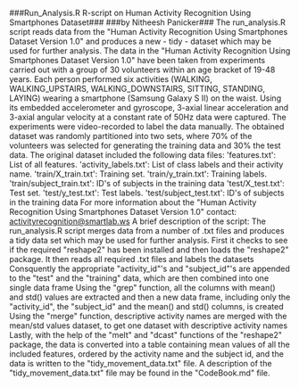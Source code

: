 ###Run_Analysis.R R-script on Human Activity Recognition Using Smartphones Dataset###
###by Nitheesh Panicker###
The run_analysis.R script reads data from the "Human Activity Recognition Using Smartphones Dataset Version 1.0" and produces a new - tidy - dataset which may be used for further analysis.
The data in the "Human Activity Recognition Using Smartphones Dataset Version 1.0" have been taken from experiments carried out with a group of 30 volunteers within an age bracket of 19-48 years. Each person performed six activities (WALKING, WALKING_UPSTAIRS, WALKING_DOWNSTAIRS, SITTING, STANDING, LAYING) wearing a smartphone (Samsung Galaxy S II) on the waist. Using its embedded accelerometer and gyroscope, 3-axial linear acceleration and 3-axial angular velocity at a constant rate of 50Hz data were captured. The experiments were video-recorded to label the data manually. The obtained dataset was randomly partitioned into two sets, where 70% of the volunteers was selected for generating the training data and 30% the test data.
The original dataset included the following data files:
'features.txt': List of all features.
'activity_labels.txt': List of class labels and their activity name.
'train/X_train.txt': Training set.
'train/y_train.txt': Training labels.
'train/subject_train.txt': ID's of subjects in the training data
'test/X_test.txt': Test set.
'test/y_test.txt': Test labels.
'test/subject_test.txt': ID's of subjects in the training data
For more information about the "Human Activity Recognition Using Smartphones Dataset Version 1.0" contact: activityrecognition@smartlab.ws
A brief description of the script:
The run_analysis.R script merges data from a number of .txt files and produces a tidy data set which may be used for further analysis.
First it checks to see if the required "reshape2" has been installed and then loads the "reshape2" package.
It then reads all required .txt files and labels the datasets
Consquently the appropriate "activity_id"'s and "subject_id"'s are appended to the "test" and the "training" data, which are then combined into one single data frame
Using the "grep" function, all the columns with mean() and std() values are extracted and then a new data frame, including only the "activity_id", the "subject_id" and the mean() and std() columns, is created
Using the "merge" function, descriptive activity names are merged with the mean/std values dataset, to get one dataset with descriptive activity names
Lastly, with the help of the "melt" and "dcast" functions of the "reshape2" package, the data is converted into a table containing mean values of all the included features, ordered by the activity name and the subject id, and the data is written to the "tidy_movement_data.txt" file.
A description of the "tidy_movement_data.txt" file may be found in the "CodeBook.md" file.
